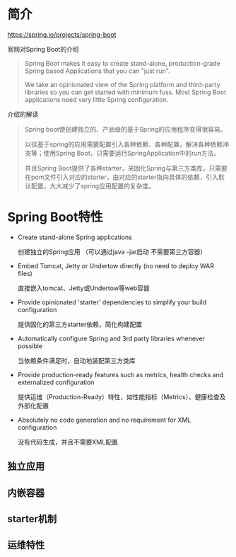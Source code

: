 # 简介

https://spring.io/projects/spring-boot

官网对Spring Boot的介绍

> Spring Boot makes it easy to create stand-alone, production-grade Spring based Applications that you can "just run".
>
> We take an opinionated view of the Spring platform and third-party  libraries so you can get started with minimum fuss. Most Spring Boot  applications need very little Spring configuration.

介绍的解读

> Spring boot使创建独立的、产品级的基于Spring的应用程序变得很容易。
>
> 以往基于spring的应用需要配置引入各种依赖、各种配置，解决各种依赖冲突等；使用Spring Boot，只需要运行SpringApplication中的run方法。
>
> 并且Spring Boot提供了各种starter，来固化Spring与第三方类库，只需要在pom文件引入对应的starter，由对应的starter指向具体的依赖，引入默认配置，大大减少了spring应用配置的复杂度。

# Spring Boot特性

- Create stand-alone Spring applications

  创建独立的Spring应用 （可以通过java -jar启动 不需要第三方容器）

- Embed Tomcat, Jetty or Undertow directly (no need to deploy WAR files)

  直接嵌入tomcat、Jetty或Undertow等web容器

- Provide opinionated 'starter' dependencies to simplify your build configuration

  提供固化的第三方starter依赖，简化构建配置

- Automatically configure Spring and 3rd party libraries whenever possible

  当依赖条件满足时，自动地装配第三方类库

- Provide production-ready features such as metrics, health checks and externalized configuration

  提供运维（Production-Ready）特性，如性能指标（Metrics）、健康检查及外部化配置

- Absolutely no code generation and no requirement for XML configuration

  没有代码生成，并且不需要XML配置

## 独立应用

## 内嵌容器

## starter机制

## 运维特性



